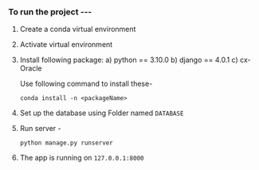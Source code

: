 ### To run the project ---
1. Create a conda virtual environment
2. Activate virtual environment
3. Install following package:
	a) python == 3.10.0
	b) django == 4.0.1
	c) cx-Oracle
	
	Use following command to install these-
	
    ```
    conda install -n <packageName>
    ```

4. Set up the database using Folder named `DATABASE`
6. Run server -
	```
	python manage.py runserver
	```
7. The app is running on `127.0.0.1:8000`
